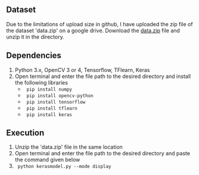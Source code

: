 ## Dataset
Due to the limitations of upload size in github, I have uploaded the zip file of the dataset 'data.zip' on a google drive.
Download the [data.zip](https://drive.google.com/file/d/1yCxHw7aOAPYTVz9VKm2Yax1sxLLtJgWk/view?usp=sharing) file and unzip it in the directory.

## Dependencies

1. Python 3.x, OpenCV 3 or 4, Tensorflow, TFlearn, Keras
2. Open terminal and enter the file path to the desired directory and install the following libraries
   * ``` pip install numpy```
   * ``` pip install opencv-python```
   * ``` pip install tensorflow```
   * ``` pip install tflearn```
   * ``` pip install keras```
   
## Execution

1. Unzip the 'data.zip' file in the same location
2. Open terminal and enter the file path to the desired directory and paste the command given below
3. ``` python kerasmodel.py --mode display```
